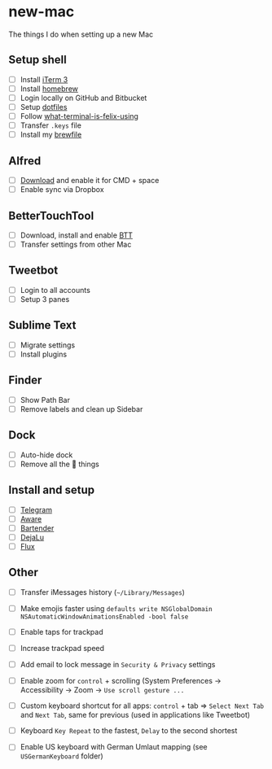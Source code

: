 # new-mac

The things I do when setting up a new Mac

## Setup shell

- [ ] Install [iTerm 3](https://www.iterm2.com/version3.html)
- [ ] Install [homebrew](https://brew.sh)
- [ ] Login locally on GitHub and Bitbucket
- [ ] Setup [dotfiles](https://github.com/krausefx/dotfiles)
- [ ] Follow [what-terminal-is-felix-using](https://github.com/KrauseFx/what-terminal-is-felix-using)
- [ ] Transfer `.keys` file
- [ ] Install my [brewfile](https://github.com/KrauseFx/brewfile/blob/master/Brewfile)

## Alfred

- [ ] [Download](https://www.alfredapp.com/) and enable it for CMD + space
- [ ] Enable sync via Dropbox

## BetterTouchTool

- [ ] Download, install and enable [BTT](https://www.boastr.net/)
- [ ] Transfer settings from other Mac

## Tweetbot

- [ ] Login to all accounts
- [ ] Setup 3 panes

## Sublime Text

- [ ] Migrate settings
- [ ] Install plugins

## Finder

- [ ] Show Path Bar
- [ ] Remove labels and clean up Sidebar

## Dock

- [ ] Auto-hide dock
- [ ] Remove all the  things

## Install and setup

- [ ] [Telegram](https://itunes.apple.com/us/app/telegram/id747648890?mt=12)
- [ ] [Aware](https://itunes.apple.com/us/app/aware/id1082170746?mt=12)
- [ ] [Bartender](https://www.macbartender.com/)
- [ ] [DejaLu](https://dejalu.me/)
- [ ] [Flux](https://justgetflux.com/)

## Other
- [ ] Transfer iMessages history (`~/Library/Messages`)
- [ ] Make emojis faster using `defaults write NSGlobalDomain NSAutomaticWindowAnimationsEnabled -bool false`
- [ ] Enable taps for trackpad
- [ ] Increase trackpad speed
- [ ] Add email to lock message in `Security & Privacy` settings
- [ ] Enable zoom for `control` + scrolling (System Preferences -> Accessibility -> Zoom -> `Use scroll gesture ...`
- [ ] Custom keyboard shortcut for all apps: `control` + tab => `Select Next Tab` and `Next Tab`, same for previous (used in applications like Tweetbot)
- [ ] Keyboard `Key Repeat` to the fastest, `Delay` to the second shortest
- [ ] Enable US keyboard with German Umlaut mapping (see `USGermanKeyboard` folder)

